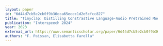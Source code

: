```yaml
---
layout: paper
id: "6d44d7cb5e2cb0f9b36eca65ecec1d2e5cfcc827"
title: "Tinyclap: Distilling Constrastive Language-Audio Pretrained Models"
publication: "Interspeech 2024"
year: 2023
external_url: https://www.semanticscholar.org/paper/6d44d7cb5e2cb0f9b36eca65ecec1d2e5cfcc827
authors: "F. Paissan, Elisabetta Farella"
---
```

